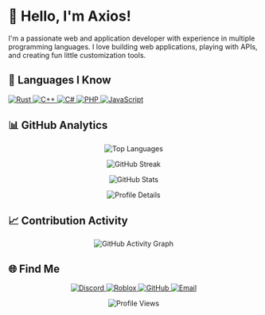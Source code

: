 # 👋 Hello, I'm Axios!

I'm a passionate web and application developer with experience in multiple programming languages. I love building web applications, playing with APIs, and creating fun little customization tools.

## 🧠 Languages I Know

<p align="left">
  <a href="https://www.rust-lang.org/" target="_blank">
    <img src="https://img.shields.io/badge/Rust-000000?style=for-the-badge&logo=rust&logoColor=white" alt="Rust" />
  </a>
  <a href="https://isocpp.org/" target="_blank">
    <img src="https://img.shields.io/badge/C++-00599C?style=for-the-badge&logo=c%2B%2B&logoColor=white" alt="C++" />
  </a>
  <a href="https://learn.microsoft.com/en-us/dotnet/csharp/" target="_blank">
    <img src="https://img.shields.io/badge/C%23-239120?style=for-the-badge&logo=c-sharp&logoColor=white" alt="C#" />
  </a>
  <a href="https://www.php.net/" target="_blank">
    <img src="https://img.shields.io/badge/PHP-777BB4?style=for-the-badge&logo=php&logoColor=white" alt="PHP" />
  </a>
  <a href="https://developer.mozilla.org/en-US/docs/Web/JavaScript" target="_blank">
    <img src="https://img.shields.io/badge/JavaScript-F7DF1E?style=for-the-badge&logo=javascript&logoColor=black" alt="JavaScript" />
  </a>
</p>

## 📊 GitHub Analytics

<p align="center">
  <img src="https://github-readme-stats.vercel.app/api/top-langs/?username=importaxios&layout=compact&theme=tokyonight&hide_border=true" alt="Top Languages" />
</p>

<p align="center">
  <img src="https://github-readme-streak-stats.herokuapp.com/?user=importaxios&theme=tokyonight&hide_border=true" alt="GitHub Streak" />
</p>

<p align="center">
  <img src="https://github-readme-stats.vercel.app/api?username=importaxios&show_icons=true&theme=tokyonight&hide_border=true" alt="GitHub Stats" />
</p>

<p align="center">
  <img src="https://github-profile-summary-cards.vercel.app/api/cards/profile-details?username=importaxios&theme=tokyonight" alt="Profile Details" />
</p>

## 📈 Contribution Activity

<p align="center">
  <img src="https://github-readme-activity-graph.cyclic.app/graph?username=importaxios&theme=tokyo-night&hide_border=true" alt="GitHub Activity Graph" />
</p>

## 🌐 Find Me

<p align="center">
  <a href="https://discordlookup.com/user/1022294409938751559" target="_blank">
    <img src="https://img.shields.io/badge/Discord-5865F2?style=for-the-badge&logo=discord&logoColor=white" alt="Discord" />
  </a>
  <a href="https://www.roblox.com/users/111961392/profile" target="_blank">
    <img src="https://img.shields.io/badge/Roblox-000000?style=for-the-badge&logo=roblox&logoColor=white" alt="Roblox" />
  </a>
  <a href="https://github.com/importaxios" target="_blank">
    <img src="https://img.shields.io/badge/GitHub-181717?style=for-the-badge&logo=github&logoColor=white" alt="GitHub" />
  </a>
  <a href="mailto:" target="_blank">
    <img src="https://img.shields.io/badge/Email-D14836?style=for-the-badge&logo=gmail&logoColor=white" alt="Email" />
  </a>

</p>

<p align="center">
  <img src="https://komarev.com/ghpvc/?username=importaxios&style=flat-square&color=blue" alt="Profile Views" />
</p>

